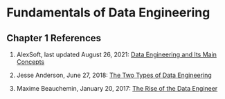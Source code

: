 Fundamentals of Data Engineering
=====================================

Chapter 1 References
--------------------

1.  AlexSoft, last updated August 26, 2021:
    [Data Engineering and Its Main Concepts](https://oreil.ly/e94py)

3.  Jesse Anderson, June 27, 2018:
    [The Two Types of Data Engineering](https://oreil.ly/dxDt6)

4.  Maxime Beauchemin, January 20, 2017:
    [The Rise of the Data Engineer](https://oreil.ly/kNDmd)    
